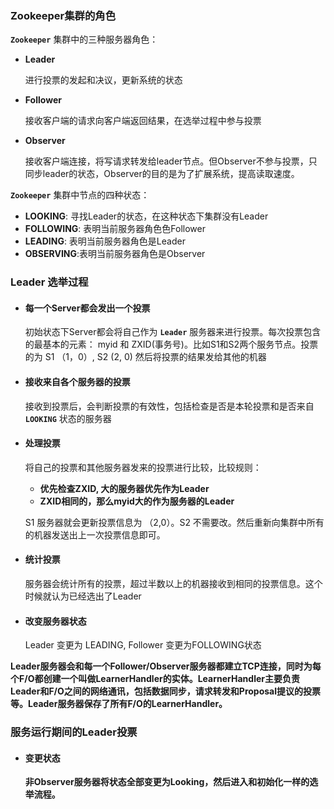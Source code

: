 ### Zookeeper集群的角色

**`Zookeeper`** 集群中的三种服务器角色：

- **Leader**

  进行投票的发起和决议，更新系统的状态

- **Follower**

  接收客户端的请求向客户端返回结果，在选举过程中参与投票

- **Observer**

  接收客户端连接，将写请求转发给leader节点。但Observer不参与投票，只同步leader的状态，Observer的目的是为了扩展系统，提高读取速度。

**`Zookeeper`** 集群中节点的四种状态：

- **LOOKING**: 寻找Leader的状态，在这种状态下集群没有Leader
- **FOLLOWING**: 表明当前服务器角色色Follower
- **LEADING**: 表明当前服务器角色是Leader
- **OBSERVING**:表明当前服务器角色是Observer

### Leader 选举过程

- #### 每一个Server都会发出一个投票

  初始状态下Server都会将自己作为 **`Leader`** 服务器来进行投票。每次投票包含的最基本的元素： myid 和 ZXID(事务号)。比如S1和S2两个服务节点。投票的为 S1 （1，0）, S2 (2, 0) 然后将投票的结果发给其他的机器

- #### 接收来自各个服务器的投票

  接收到投票后，会判断投票的有效性，包括检查是否是本轮投票和是否来自 **`LOOKING`** 状态的服务器

- #### 处理投票

  将自己的投票和其他服务器发来的投票进行比较，比较规则：

  - **优先检查ZXID, 大的服务器优先作为Leader**
  - **ZXID相同的，那么myid大的作为服务器的Leader**

  S1 服务器就会更新投票信息为 （2,0）。S2 不需要改。然后重新向集群中所有的机器发送出上一次投票信息即可。

- #### 统计投票

  服务器会统计所有的投票，超过半数以上的机器接收到相同的投票信息。这个时候就认为已经选出了Leader

- #### 改变服务器状态

  Leader 变更为 LEADING, Follower 变更为FOLLOWING状态

**Leader服务器会和每一个Follower/Observer服务器都建立TCP连接，同时为每个F/O都创建一个叫做LearnerHandler的实体。LearnerHandler主要负责Leader和F/O之间的网络通讯，包括数据同步，请求转发和Proposal提议的投票等。Leader服务器保存了所有F/O的LearnerHandler。**

### 服务运行期间的Leader投票

- #### 变更状态

  **非Observer服务器将状态全部变更为Looking，然后进入和初始化一样的选举流程。**